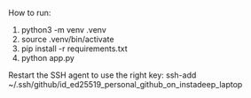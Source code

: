 How to run:

1. python3 -m venv .venv
2. source .venv/bin/activate
3. pip install -r requirements.txt
4. python app.py

Restart the SSH agent to use the right key:
ssh-add ~/.ssh/github/id_ed25519_personal_github_on_instadeep_laptop
